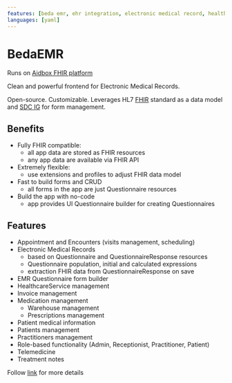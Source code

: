 ```yaml
---
features: [beda emr, ehr integration, electronic medical record, healthcare, integration]
languages: [yaml]
---
```

# BedaEMR

Runs on [Aidbox FHIR platform](https://docs.aidbox.app/getting-started/run-aidbox-locally-with-docker?utm_source=github&utm_medium=readme&utm_campaign=app-examples-repo)

Clean and powerful frontend for Electronic Medical Records.

Open-source. Customizable. Leverages HL7 [FHIR](https://hl7.org/fhir/R4/) standard as a data model and [SDC IG](http://hl7.org/fhir/uv/sdc/2019May/index.html) for form management. 

## Benefits

-   Fully FHIR compatible:
    -   all app data are stored as FHIR resources
    -   any app data are available via FHIR API
-   Extremely flexible:
    -   use extensions and profiles to adjust FHIR data model
-   Fast to build forms and CRUD
    -   all forms in the app are just Questionnaire resources
-   Build the app with no-code
    -   app provides UI Questionnaire builder for creating Questionnaires

## Features

- Appointment and Encounters (visits management, scheduling)
- Electronic Medical Records
  - based on Questionnaire and QuestionnaireResponse resources
  - Questionnaire population, initial and calculated expressions
  - extraction FHIR data from QuestionnaireResponse on save
- EMR Questionnaire form builder
- HealthcareService management
- Invoice management
- Medication management
  - Warehouse management
  - Prescriptions management
- Patient medical information
- Patients management
- Practitioners management
- Role-based functionality (Admin, Receptionist, Practitioner, Patient)
- Telemedicine
- Treatment notes




Follow [link](https://github.com/beda-software/fhir-emr) for more details

